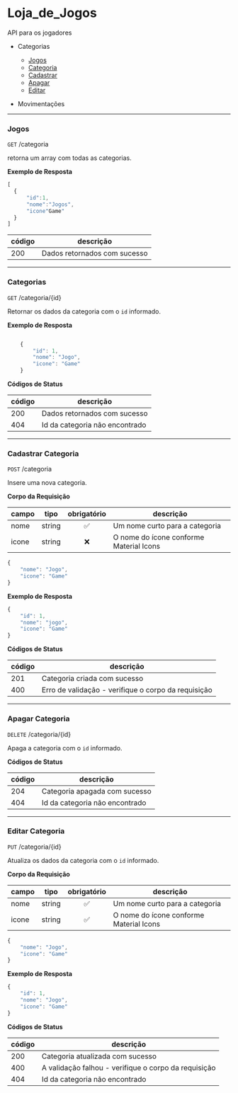 # Loja_de_Jogos

 API para os jogadores 

- Categorias
    - [Jogos](#jogos)
    - [Categoria](#categorias)
    - [Cadastrar](#cadastrar-categoria)
    - [Apagar](#apagar-categoria)
    - [Editar](#editar-categoria)

- Movimentações
---


 ### Jogos

`GET` /categoria

retorna um array com todas as categorias.

**Exemplo de Resposta**

```js
[
  {
      "id":1,
      "nome":"Jogos",
      "icone"Game"
  }
]
```
| código | descrição |
|--------|-----------|
|200|Dados retornados com sucesso
---

### Categorias 

`GET` /categoria/{id}

Retornar os dados da categoria com o `id` informado.

**Exemplo de Resposta** 

```js

    {
        "id": 1,
        "nome": "Jogo",
        "icone": "Game"
    }

```

**Códigos de Status** 

| código | descrição |
|--------|-----------|
|200|Dados retornados com sucesso
|404| Id da categoria não encontrado

___

### Cadastrar Categoria

`POST` /categoria

Insere uma nova categoria.

**Corpo da Requisição** 

|campo|tipo|obrigatório|descrição
|-----|----|:-----------:|---------
|nome|string|✅|Um nome curto para a categoria
|icone|string|❌|O nome do ícone conforme Material Icons


```js
{
    "nome": "Jogo",
    "icone": "Game"
}
```

**Exemplo de Resposta** 

```js
{
    "id": 1,
    "nome": "jogo",
    "icone": "Game"
}
```

**Códigos de Status** 

| código | descrição |
|--------|-----------|
|201|Categoria criada com sucesso
|400|Erro de validação - verifique o corpo da requisição

---

### Apagar Categoria

`DELETE` /categoria/{id}

Apaga a categoria com o `id` informado.

**Códigos de Status** 

| código | descrição |
|--------|-----------|
|204|Categoria apagada com sucesso
|404| Id da categoria não encontrado

___

### Editar Categoria

`PUT` /categoria/{id}

Atualiza os dados da categoria com o `id` informado.

**Corpo da Requisição** 

|campo|tipo|obrigatório|descrição
|-----|----|:-----------:|---------
|nome|string|✅|Um nome curto para a categoria
|icone|string|✅|O nome do ícone conforme Material Icons


```js
{
    "nome": "Jogo",
    "icone": "Game"
}
```

**Exemplo de Resposta** 

```js
{
    "id": 1,
    "nome": "Jogo",
    "icone": "Game"
}
```

**Códigos de Status** 

| código | descrição |
|--------|-----------|
|200|Categoria atualizada com sucesso
|400| A validação falhou - verifique o corpo da requisição
|404| Id da categoria não encontrado

 
